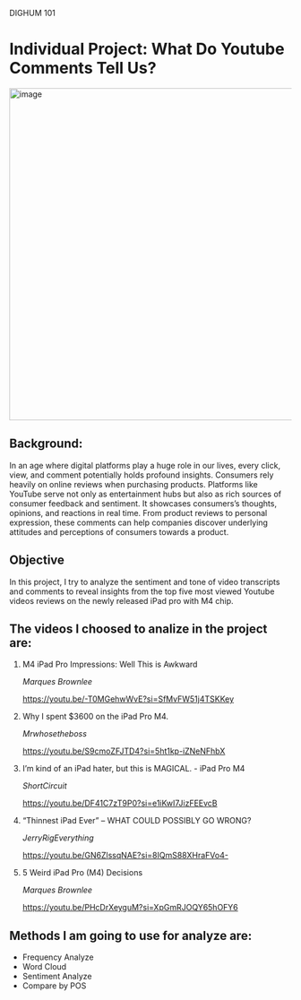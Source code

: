 <span>DIGHUM 101</span>

<h1>Individual Project: What Do Youtube Comments Tell Us?</h1> 

<img width="593" alt="image" src="https://github.com/kaicl/DH101_Project/assets/32118768/62b0f59c-d34b-4bc4-adb2-33844f0c93d3">

<h2>Background:</h2>
<p>In an age where digital platforms play a huge role in our lives, every click, view, and comment potentially holds profound insights. Consumers rely heavily on online reviews when purchasing products. Platforms like YouTube serve not only as entertainment hubs but also as rich sources of consumer feedback and sentiment. It showcases consumers’s thoughts, opinions, and reactions in real time. From product reviews to personal expression, these comments can help companies discover underlying attitudes and perceptions of consumers towards a product.
</p>
<h2>Objective</h2>
<p>In this project, I try to analyze the sentiment and tone of video transcripts and comments to reveal insights from the top five most viewed Youtube videos reviews on the newly released iPad pro with M4 chip.</p>

<h2>The videos I choosed to analize in the project are:</h2>
<ol>
    
<li>M4 iPad Pro Impressions: Well This is Awkward</li>

*Marques Brownlee*

<a href="https://youtu.be/-T0MGehwWvE?si=SfMvFW51j4TSKKey">https://youtu.be/-T0MGehwWvE?si=SfMvFW51j4TSKKey</a>

<li>Why I spent $3600 on the iPad Pro M4.</li>

*Mrwhosetheboss*

<a href="https://youtu.be/S9cmoZFJTD4?si=5ht1kp-iZNeNFhbX">https://youtu.be/S9cmoZFJTD4?si=5ht1kp-iZNeNFhbX</a>

<li>I’m kind of an iPad hater, but this is MAGICAL. - iPad Pro M4</li>

*ShortCircuit*

<a href="https://youtu.be/DF41C7zT9P0?si=e1iKwI7JizFEEvcB">https://youtu.be/DF41C7zT9P0?si=e1iKwI7JizFEEvcB</a>

<li>“Thinnest iPad Ever” – WHAT COULD POSSIBLY GO WRONG?</li>

*JerryRigEverything*

<a href="https://youtu.be/GN6ZlssqNAE?si=8IQmS88XHraFVo4-">https://youtu.be/GN6ZlssqNAE?si=8IQmS88XHraFVo4-</a>

<li>5 Weird iPad Pro (M4) Decisions</li>

*Marques Brownlee*

<a href="https://youtu.be/PHcDrXeyguM?si=XpGmRJOQY65hOFY6">https://youtu.be/PHcDrXeyguM?si=XpGmRJOQY65hOFY6</a>
</ol>

<h2>Methods I am going to use for analyze are:</h2>
<ul>
<li>Frequency Analyze</li>
<li>Word Cloud</li>
<li>Sentiment Analyze</li>
<li>Compare by POS</li>
</ul>

